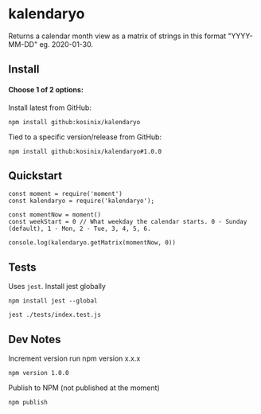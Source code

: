 
# kalendaryo

Returns a calendar month view as a matrix of strings in this format "YYYY-MM-DD" eg. 2020-01-30.

## Install

#### Choose 1 of 2 options:

Install latest from GitHub:

    npm install github:kosinix/kalendaryo

Tied to a specific version/release from GitHub:

    npm install github:kosinix/kalendaryo#1.0.0
    
## Quickstart

    const moment = require('moment')
    const kalendaryo = require('kalendaryo');

    const momentNow = moment()
    const weekStart = 0 // What weekday the calendar starts. 0 - Sunday (default), 1 - Mon, 2 - Tue, 3, 4, 5, 6.

    console.log(kalendaryo.getMatrix(momentNow, 0))


## Tests

Uses `jest`. Install jest globally

    npm install jest --global

    jest ./tests/index.test.js


## Dev Notes

Increment version run npm version x.x.x

    npm version 1.0.0

Publish to NPM (not published at the moment)

    npm publish